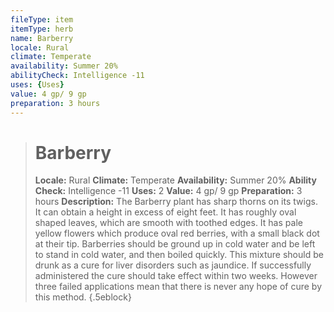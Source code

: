 ```yaml
---
fileType: item
itemType: herb
name: Barberry
locale: Rural
climate: Temperate
availability: Summer 20%
abilityCheck: Intelligence -11
uses: {Uses}
value: 4 gp/ 9 gp
preparation: 3 hours
---
```

>#  Barberry
>
> **Locale:** Rural
> **Climate:** Temperate
> **Availability:** Summer 20%
> **Ability Check:** Intelligence -11
> **Uses:** 2
> **Value:** 4 gp/ 9 gp
> **Preparation:** 3 hours
> **Description:** The Barberry plant has sharp thorns on its twigs. It can obtain a height in excess of eight feet. It has roughly oval shaped leaves, which are smooth with toothed edges. It has pale yellow flowers which produce oval red berries, with a small black dot at their tip. Barberries should be ground up in cold water and be left to stand in cold water, and then boiled quickly. This mixture should be drunk as a cure for liver disorders such as jaundice. If successfully administered the cure should take effect within two weeks. However three failed applications mean that there is never any hope of cure by this method.
{.5eblock}

